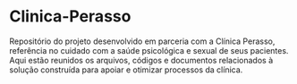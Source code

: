 # Clinica-Perasso
Repositório do projeto desenvolvido em parceria com a Clínica Perasso, referência no cuidado com a saúde psicológica e sexual de seus pacientes. Aqui estão reunidos os arquivos, códigos e documentos relacionados à solução construída para apoiar e otimizar processos da clínica.
